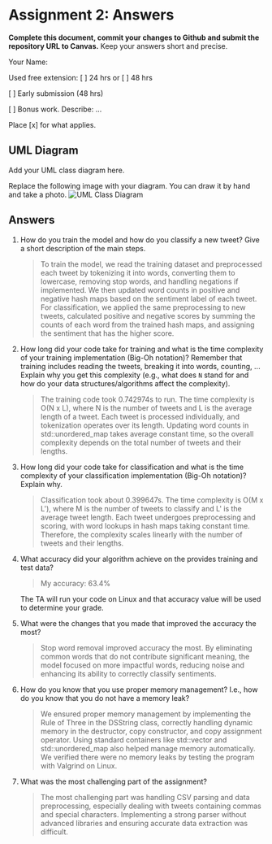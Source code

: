 # Assignment 2: Answers

**Complete this document, commit your changes to Github and submit the repository URL to Canvas.** Keep your answers short and precise.

Your Name:

Used free extension: [ ] 24 hrs or [ ] 48 hrs

[ ] Early submission (48 hrs)

[ ] Bonus work. Describe: ...

Place [x] for what applies.


## UML Diagram

Add your UML class diagram here.

Replace the following image with your diagram. You can draw it by hand and take a photo.
![UML Class Diagram](UML_class.png)

## Answers

1. How do you train the model and how do you classify a new tweet? Give a short description of the main steps.

    > To train the model, we read the training dataset and preprocessed each tweet by tokenizing it into words, converting 
   > them to lowercase, removing stop words, and handling negations if implemented. We then updated word counts in 
   > positive and negative hash maps based on the sentiment label of each tweet. For classification, we applied the same 
   > preprocessing to new tweets, calculated positive and negative scores by summing the counts of each word from the 
   > trained hash maps, and assigning the sentiment that has the higher score.

2. How long did your code take for training and what is the time complexity of your training implementation (Big-Oh notation)? Remember that training includes reading the tweets, breaking it into words, counting, ... Explain why you get this complexity (e.g., what does `N` stand for and how do your data structures/algorithms affect the complexity).

   > The training code took 0.742974s to run. The time complexity is O(N x L), where N is the number of 
   > tweets and L is the average length of a tweet. Each tweet is processed individually, and tokenization operates 
   > over its length. Updating word counts in std::unordered_map takes average constant time, so the overall complexity 
   > depends on the total number of tweets and their lengths.

3. How long did your code take for classification and what is the time complexity of your classification implementation (Big-Oh notation)? Explain why.

   > Classification took about 0.399647s. The time complexity is O(M x L'), where M is the number of tweets to classify 
   > and L' is the average tweet length. Each tweet undergoes preprocessing and scoring, with word lookups in hash maps 
   > taking constant time. Therefore, the complexity scales linearly with the number of tweets and their lengths.

4. What accuracy did your algorithm achieve on the provides training and test data? 

   > My accuracy: 63.4%

   The TA will run your code on Linux and that accuracy value will be used to determine your grade.

5. What were the changes that you made that improved the accuracy the most?
   
   > Stop word removal improved accuracy the most. By eliminating common words that do not contribute significant 
   > meaning, the model focused on more impactful words, reducing noise and enhancing its ability to correctly classify 
   > sentiments.

6. How do you know that you use proper memory management? I.e., how do you know that you do not have
   a memory leak?

   > We ensured proper memory management by implementing the Rule of Three in the DSString class, correctly handling 
   > dynamic memory in the destructor, copy constructor, and copy assignment operator. Using standard containers like 
   > std::vector and std::unordered_map also helped manage memory automatically. We verified there were no memory leaks 
   > by testing the program with Valgrind on Linux.

6. What was the most challenging part of the assignment?

   > The most challenging part was handling CSV parsing and data preprocessing, especially dealing with tweets 
   > containing commas and special characters. Implementing a strong parser without advanced libraries and ensuring 
   > accurate data extraction was difficult.